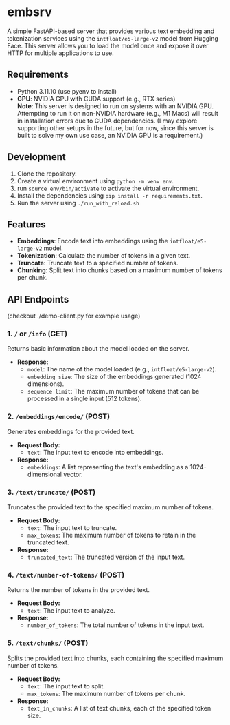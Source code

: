 # embsrv  
A simple FastAPI-based server that provides various text embedding and tokenization services using the `intfloat/e5-large-v2` model from Hugging Face. This server allows you to load the model once and expose it over HTTP for multiple applications to use.

## Requirements
* Python 3.11.10 (use pyenv to install)  
* **GPU**: NVIDIA GPU with CUDA support (e.g., RTX series)  
**Note**: This server is designed to run on systems with an NVIDIA GPU. Attempting to run it on non-NVIDIA hardware (e.g., M1 Macs) will result in installation errors due to CUDA dependencies. 
(I may explore supporting other setups in the future, but for now, since this server is built to solve my own use case, an NVIDIA GPU is a requirement.)

## Development
1. Clone the repository.  
2. Create a virtual environment using `python -m venv env`.  
3. run `source env/bin/activate` to activate the virtual environment.  
4. Install the dependencies using `pip install -r requirements.txt`.  
5. Run the server using ```./run_with_reload.sh```  

## Features
- **Embeddings**: Encode text into embeddings using the `intfloat/e5-large-v2` model.
- **Tokenization**: Calculate the number of tokens in a given text.
- **Truncate**: Truncate text to a specified number of tokens.
- **Chunking**: Split text into chunks based on a maximum number of tokens per chunk.

## API Endpoints
(checkout ./demo-client.py for example usage)  
### 1. `/` or `/info` (GET)
Returns basic information about the model loaded on the server.
- **Response:**
  - `model`: The name of the model loaded (e.g., `intfloat/e5-large-v2`).
  - `embedding size`: The size of the embeddings generated (1024 dimensions).
  - `sequence limit`: The maximum number of tokens that can be processed in a single input (512 tokens).

### 2. `/embeddings/encode/` (POST)
Generates embeddings for the provided text.
- **Request Body:**
  - `text`: The input text to encode into embeddings.
- **Response:**
  - `embeddings`: A list representing the text's embedding as a 1024-dimensional vector.

### 3. `/text/truncate/` (POST)
Truncates the provided text to the specified maximum number of tokens.
- **Request Body:**
  - `text`: The input text to truncate.
  - `max_tokens`: The maximum number of tokens to retain in the truncated text.
- **Response:**
  - `truncated_text`: The truncated version of the input text.

### 4. `/text/number-of-tokens/` (POST)
Returns the number of tokens in the provided text.
- **Request Body:**
  - `text`: The input text to analyze.
- **Response:**
  - `number_of_tokens`: The total number of tokens in the input text.

### 5. `/text/chunks/` (POST)
Splits the provided text into chunks, each containing the specified maximum number of tokens.
- **Request Body:**
  - `text`: The input text to split.
  - `max_tokens`: The maximum number of tokens per chunk.
- **Response:**
  - `text_in_chunks`: A list of text chunks, each of the specified token size.

